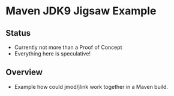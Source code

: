 Maven JDK9 Jigsaw Example
=========================

Status
------
 * Currently not more than a Proof of Concept 
 * Everything here is speculative!

Overview
--------

 * Example how could jmod/jlink work together in a Maven build.

